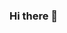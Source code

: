### Hi there 👋

<!--
**yjh0602/yjh0602** is a ✨ _special_ ✨ repository because its `README.md` (this file) appears on your GitHub profile.

<img src="https://capsule-render.vercel.app/api?type=wave&color=auto&height=300&section=header&text=yjh0602%20git&fontSize=90" />


<a href="https://velog.io/@yjh0602" target="_blank"><img src="https://img.shields.io/badge/뱃지레이블-배경색?style=plastic&logo=로고&logoColor=20C997"/></a>
